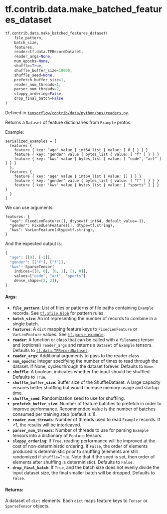 <div itemscope itemtype="http://developers.google.com/ReferenceObject">
<meta itemprop="name" content="tf.contrib.data.make_batched_features_dataset" />
</div>

# tf.contrib.data.make_batched_features_dataset

``` python
tf.contrib.data.make_batched_features_dataset(
    file_pattern,
    batch_size,
    features,
    reader=tf.data.TFRecordDataset,
    reader_args=None,
    num_epochs=None,
    shuffle=True,
    shuffle_buffer_size=10000,
    shuffle_seed=None,
    prefetch_buffer_size=1,
    reader_num_threads=1,
    parser_num_threads=2,
    sloppy_ordering=False,
    drop_final_batch=False
)
```



Defined in [`tensorflow/contrib/data/python/ops/readers.py`](https://www.tensorflow.org/code/tensorflow/contrib/data/python/ops/readers.py).

Returns a `Dataset` of feature dictionaries from `Example` protos.

Example:

```
serialized_examples = [
  features {
    feature { key: "age" value { int64_list { value: [ 0 ] } } }
    feature { key: "gender" value { bytes_list { value: [ "f" ] } } }
    feature { key: "kws" value { bytes_list { value: [ "code", "art" ] } } }
  },
  features {
    feature { key: "age" value { int64_list { value: [] } } }
    feature { key: "gender" value { bytes_list { value: [ "f" ] } } }
    feature { key: "kws" value { bytes_list { value: [ "sports" ] } } }
  }
]
```

We can use arguments:

```
features: {
  "age": FixedLenFeature([], dtype=tf.int64, default_value=-1),
  "gender": FixedLenFeature([], dtype=tf.string),
  "kws": VarLenFeature(dtype=tf.string),
}
```

And the expected output is:

```python
{
  "age": [[0], [-1]],
  "gender": [["f"], ["f"]],
  "kws": SparseTensor(
    indices=[[0, 0], [0, 1], [1, 0]],
    values=["code", "art", "sports"]
    dense_shape=[2, 2]),
}
```

#### Args:

* <b>`file_pattern`</b>: List of files or patterns of file paths containing
    `Example` records. See <a href="../../../tf/gfile/Glob.md"><code>tf.gfile.Glob</code></a> for pattern rules.
* <b>`batch_size`</b>: An int representing the number of records to combine
    in a single batch.
* <b>`features`</b>: A `dict` mapping feature keys to `FixedLenFeature` or
    `VarLenFeature` values. See <a href="../../../tf/parse_example.md"><code>tf.parse_example</code></a>.
* <b>`reader`</b>: A function or class that can be
    called with a `filenames` tensor and (optional) `reader_args` and returns
    a `Dataset` of `Example` tensors. Defaults to <a href="../../../tf/data/TFRecordDataset.md"><code>tf.data.TFRecordDataset</code></a>.
* <b>`reader_args`</b>: Additional arguments to pass to the reader class.
* <b>`num_epochs`</b>: Integer specifying the number of times to read through the
    dataset. If None, cycles through the dataset forever. Defaults to `None`.
* <b>`shuffle`</b>: A boolean, indicates whether the input should be shuffled. Defaults
    to `True`.
* <b>`shuffle_buffer_size`</b>: Buffer size of the ShuffleDataset. A large capacity
    ensures better shuffling but would increase memory usage and startup time.
* <b>`shuffle_seed`</b>: Randomization seed to use for shuffling.
* <b>`prefetch_buffer_size`</b>: Number of feature batches to prefetch in order to
    improve performance. Recommended value is the number of batches consumed
    per training step (default is 1).
* <b>`reader_num_threads`</b>: Number of threads used to read `Example` records. If >1,
    the results will be interleaved.
* <b>`parser_num_threads`</b>: Number of threads to use for parsing `Example` tensors
    into a dictionary of `Feature` tensors.
* <b>`sloppy_ordering`</b>: If `True`, reading performance will be improved at
    the cost of non-deterministic ordering. If `False`, the order of elements
    produced is deterministic prior to shuffling (elements are still
    randomized if `shuffle=True`. Note that if the seed is set, then order
    of elements after shuffling is deterministic). Defaults to `False`.
* <b>`drop_final_batch`</b>: If `True`, and the batch size does not evenly divide the
    input dataset size, the final smaller batch will be dropped. Defaults to
    `False`.


#### Returns:

A dataset of `dict` elements. Each `dict` maps feature keys to
`Tensor` or `SparseTensor` objects.